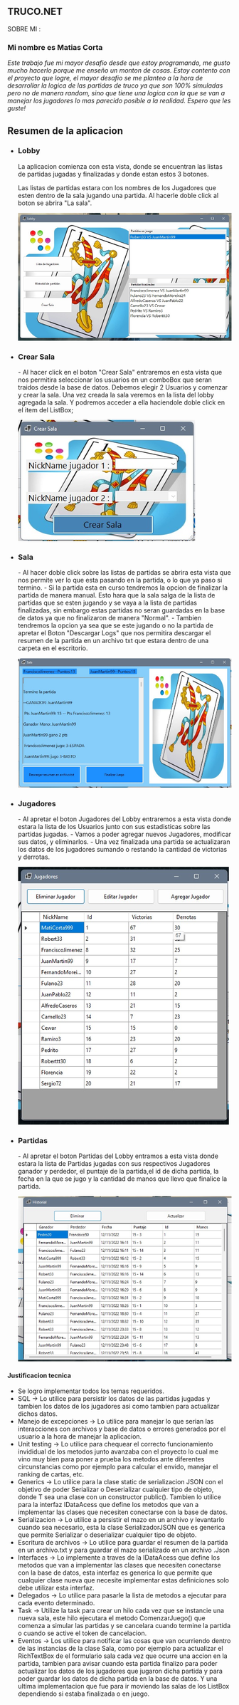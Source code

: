 ## **TRUCO.NET**

 SOBRE MI : 
 
 
### Mi nombre es **Matias Corta**

*Este trabajo fue mi mayor desafio desde que estoy programando, me gusto mucho hacerlo porque me enseño un monton de cosas. Estoy contento con el proyecto que logre, el mayor desafio se me planteo a la hora de desarrollar la logica de las partidas de truco ya que son 100% simuladas pero no de manera random, sino que tiene una logica con la que se van a manejar los jugadores lo mas parecido posible a la realidad. Espero que les guste!*

<h2> Resumen de la aplicacion </h2>

<ul>
  <li><h3>Lobby</h3>  
  La aplicacion comienza con esta vista, donde se encuentran las listas de partidas jugadas y finalizadas y donde estan estos 3 botones.
  
  Las listas de partidas estara con los nombres de los Jugadores que esten dentro de la sala jugando una partida.
  Al hacerle doble click al boton se abrira "La sala".
  
 ![](https://github.com/CortaMatias/Corta.Matias.TP2/blob/main/Fotos%20Readme/Lobby.jpeg)</li>
  
  <li><h3>Crear Sala</h3>
  - Al hacer click en el boton "Crear Sala" entraremos en esta vista que nos permitira seleccionar los usuarios en un comboBox que seran traidos desde la base de datos. Debemos elegir 2 Usuarios y comenzar y crear la sala. Una vez creada la sala veremos en la lista del lobby agregada la sala. Y podremos acceder a ella haciendole doble click en el item del ListBox;
  
  ![](https://github.com/CortaMatias/Corta.Matias.TP2/blob/main/Fotos%20Readme/CrearSala.jpeg) </li>
  
  
  <li><h3>Sala</h3>
  - Al hacer doble click sobre las listas de partidas se abrira esta vista que nos permite ver lo que esta pasando en la partida, o lo que ya paso si termino.
  - Si la partida esta en curso tendremos la opcion de finalizar la partida de manera manual. Esto hara que la sala salga de la lista de partidas que se esten jugando y se vaya a la lista de partidas finalizadas, sin embargo estas partidas no seran guardadas en la base de datos ya que no finalizaron de manera "Normal".
  - Tambien tendremos la opcion ya sea que se este jugando o no la partida de apretar el Boton "Descargar Logs" que nos permitira descargar el resumen de la partida en un archivo txt que estara dentro de una carpeta en el escritorio.
   
 ![](https://github.com/CortaMatias/Corta.Matias.TP2/blob/main/Fotos%20Readme/Sala.jpeg) </li> 
  
  <li><h3>Jugadores</h3>
  - Al apretar el boton Jugadores del Lobby entraremos a esta vista donde estara la lista de los Usuarios junto con sus estadisticas sobre las partidas jugadas.
  - Vamos a poder agregar nuevos Jugadores, modificar sus datos, y eliminarlos.
  - Una vez finalizada una partida se actualizaran los datos de los jugadores sumando o restando la cantidad de victorias y derrotas.
  
 ![](https://github.com/CortaMatias/Corta.Matias.TP2/blob/main/Fotos%20Readme/Jugadores.jpeg) </li>
  
  <li><h3>Partidas</h3>
  - Al apretar el boton Partidas del Lobby entramos a esta vista donde estara la lista de Partidas jugadas con sus respectivos Jugadores ganador y perdedor, el puntaje de la partida,el id de dicha partida, la fecha en la que se jugo y la cantidad de manos que llevo que finalice la partida. 
  
  ![](https://github.com/CortaMatias/Corta.Matias.TP2/blob/main/Fotos%20Readme/Partida.jpeg) </li>
</ul>
 
 
 <h4> Justificacion tecnica</h4>
 
 - Se logro implementar todos los temas requeridos.
 - SQL -> Lo utilice para persistir los datos de las partidas jugadas y tambien los datos de los jugadores asi como tambien para actualizar dichos datos.
 - Manejo de excepciones -> Lo utilice para manejar lo que serian las interacciones con archivos y base de datos o errores generados por el usuario a la hora de manejar la aplicacion.
 - Unit testing -> Lo utilice para chequear el correcto funcionamiento invididual de los metodos junto avanzaba con el proyecto lo cual me vino muy bien para poner a prueba los metodos ante diferentes circunstancias como por ejemplo para calcular el envido, manejar el ranking de cartas, etc.
 - Generics -> Lo utilice para la clase static de serializacion JSON con el objetivo de poder Serializar o Deserializar cualquier tipo de objeto, donde T sea una clase con un constructor public(). Tambien lo utilice para la interfaz IDataAcess que define los metodos que van a implementar las clases que necesiten conectarse con la base de datos.
 - Serializacion -> Lo utilice a persistir el mazo en un archivo y levantarlo cuando sea necesario, esta la clase SerializadorJSON que es generica que permite Serializar o deserializar cualquier tipo de objeto.
 - Escritura de archivos -> Lo utilice para guardar el resumen de la partida en un archivo.txt y para guardar el mazo serializado en un archivo .Json 
 - Interfaces -> Lo implemente a traves de la IDataAcess que define los metodos que van a implementar las clases que necesiten conectarse con la base de datos, esta interfaz es generica lo que permite que cualquier clase nueva que necesite implementar estas definiciones solo debe utilizar esta interfaz.
 - Delegados -> Lo utilice para pasarle la lista de metodos a ejecutar para cada evento determinado.
 - Task -> Utilize la task para crear un hilo cada vez que se instancie una nueva sala, este hilo ejecutara el metodo ComenzarJuego() que comenza a simular las partidas y se cancelara cuando termine la partida o cuando se active el token de cancelacion. 
 - Eventos -> Los utilice para notificar las cosas que van ocurriendo dentro de las instancias de la clase Sala, como por ejemplo para actualizar el RichTextBox de el formulario sala cada vez que ocurre una accion en la partida, tambien para avisar cuando esta partida finalizo para poder actualizar los datos de los jugadores que jugaron dicha partida y para poder guardar los datos de dicha partida en la base de datos. Y una ultima implementacion que fue para ir moviendo las salas de los ListBox dependiendo si estaba finalizada o en juego.
 
 
